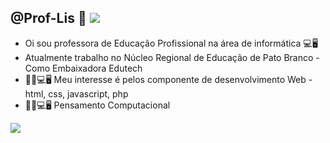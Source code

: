 ## @Prof-Lis 🌻 ![](https://media.tenor.com/Eb0QPv1_s9MAAAAj/folchini-unlimited-folchini.gif)
- Oi sou professora de Educação Profissional na área de informática 💻🖥️
- Atualmente trabalho no Núcleo Regional de Educação de Pato Branco - Como Embaixadora Edutech
- 📖📲💻🖥️ Meu interesse é pelos componente de desenvolvimento Web - html, css, javascript, php
- 📖📲💻🖥️ Pensamento Computacional


![](https://media.tenor.com/Eb0QPv1_s9MAAAAj/folchini-unlimited-folchini.gif)

<!---
Prof-Lis/Prof-Lis is a ✨ special ✨ repository because its `README.md` (this file) appears on your GitHub profile.
You can click the Preview link to take a look at your changes.
--->
